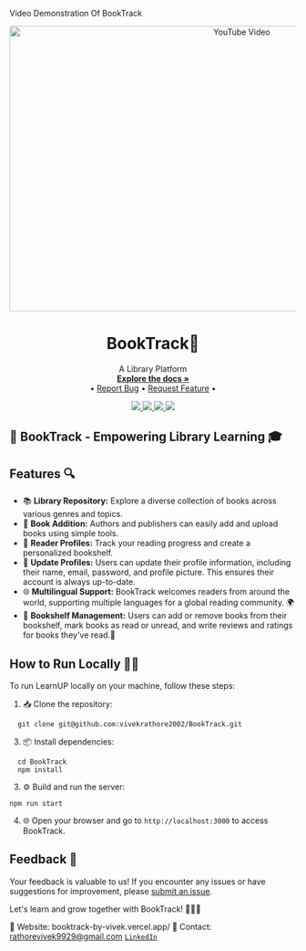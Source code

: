 <p>Video Demonstration Of BookTrack</p>
<div align="center">
  <a href="https://www.youtube.com/watch?v=JsTPtujW4c0">
    <img src="https://img.youtube.com/vi/JsTPtujW4c0/0.jpg" alt="YouTube Video" width="800" height="500">
  </a>
</div>
<p align="center">
 
<!--   <video width="700" height="240" controls>
  <source src="https://github.com/pranjal6314/MERN-PROJECT/assets/77271332/e1b8e6b4-98a1-4dca-bd7f-df5bc365e7a2" type="video/mp4"> 
 <source src="https://github.com/pranjal6314/MERN-PROJECT/assets/77271332/e1b8e6b4-98a1-4dca-bd7f-df5bc365e7a2" type="video/ogg">
  Your browser does not support the video tag. -->







</video>
</p>


<!-- PROJECT LOGO -->
<p align="center">
  <h1 align="center">BookTrack🏫</h1>

  <p align="center">
    A Library Platform
    <br />
    <a href="https://github.com/vivekrathore2002/BookTrack/"><strong>Explore the docs »</strong></a>
    <br />
    •
    <a href="https://github.com/vivekrathore2002/BookTrack/issues">Report Bug</a>
    •
    <a href="https://github.com/vivekrathore2002/BookTrack/issues">Request Feature</a>
    •
  </p>
</p>


<!-- BADGES -->
<p align="center">
  <a href="https://github.com/vivekrathore2002/BookTrack/graphs/contributors">
    <img src="https://img.shields.io/github/contributors/vivekrathore2002/BookTrack.svg">
  </a>
  <a href="https://github.com/vivekrathore2002/BookTrack/network/members">
    <img src="https://img.shields.io/github/forks/vivekrathore2002/BookTrack">
  </a>  
  <a href="https://github.com/vivekrathore2002/BookTrack/stargazers">
    <img src="https://img.shields.io/github/stars/vivekrathore2002/BookTrack">
  </a>
  <a href="https://github.com/vivekrathore2002/BookTrack/issues">
    <img src="https://img.shields.io/github/issues/vivekrathore2002/BookTrack">
  </a>
</p>

## 🌟 BookTrack - Empowering Library Learning 🎓
## Features 🔍
- 📚 **Library Repository:** Explore a diverse collection of books across various genres and topics.
- 📝 **Book Addition:** Authors and publishers can easily add and upload books using simple tools.
- 📖 **Reader Profiles:** Track your reading progress and create a personalized bookshelf.
- 💬 **Update Profiles:**  Users can update their profile information, including their name, email, password, and profile picture. This ensures their account is always up-to-date.
- 🌐 **Multilingual Support:** BookTrack welcomes readers from around the world, supporting multiple languages for a global reading community. 🌍
- 📝 **Bookshelf Management:** Users can add or remove books from their bookshelf, mark books as read or unread, and write reviews and ratings for books they've read.🌟

## How to Run Locally 🏃‍♀️
To run LearnUP locally on your machine, follow these steps:
1. 📥 Clone the repository:
```
  git clone git@github.com:vivekrathore2002/BookTrack.git
```
3. 📦 Install dependencies:
```
  cd BookTrack
  npm install
```
3. ⚙️ Build and run the server:
```
npm run start
```
4. 🌐 Open your browser and go to `http://localhost:3000` to access BookTrack.

## Feedback 💬
Your feedback is valuable to us! If you encounter any issues or have suggestions for improvement, please [submit an issue](https://github.com/OpenCourseHub/OpenCourseHub/issues).

Let's learn and grow together with BookTrack! 🌱👩‍🎓

🔗 Website: booktrack-by-vivek.vercel.app/
📧 Contact: rathorevivek9929@gmail.com
[`LinkedIn`](https://www.linkedin.com/in/vivekrathore0703/)
